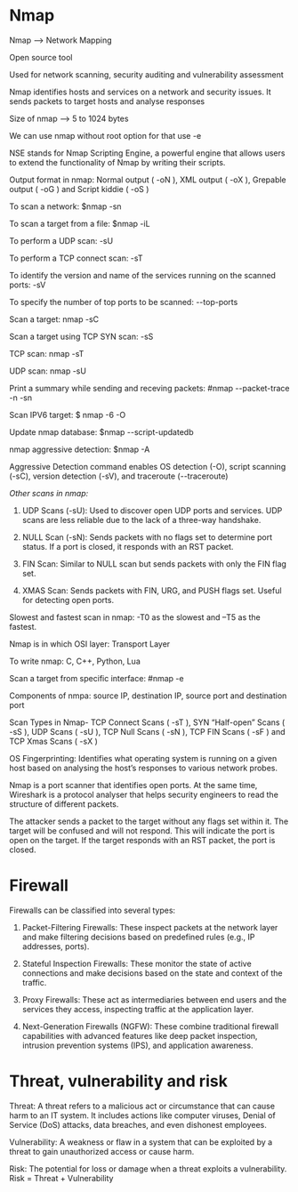# Nmap
Nmap --> Network Mapping

Open source tool 

Used for network scanning, security auditing and vulnerability assessment

Nmap identifies hosts and services on a network and security issues. It sends packets to target hosts and analyse responses

Size of nmap --> 5 to 1024 bytes

We can use nmap without root option for that use -e 

NSE stands for Nmap Scripting Engine, a powerful engine that allows users to extend the functionality of Nmap by writing their scripts. 

Output format in nmap:  Normal output ( -oN ), XML output ( -oX ), Grepable output ( -oG ) and Script kiddie ( -oS )

To scan a network: $nmap -sn <target>

To scan a target from a file: $nmap -iL <target-file>

To perform a UDP scan: -sU 

To perform a TCP connect scan: -sT

To identify the version and name of the services running on the scanned ports: -sV

To specify the number of top ports to be scanned: --top-ports

Scan a target: nmap -sC <target>

Scan a target using TCP SYN scan: -sS

TCP scan: nmap -sT

UDP scan: nmap -sU

Print a summary while sending and receving packets: #nmap --packet-trace -n -sn

Scan IPV6 target: $ nmap -6 -O <target>

Update nmap database: $nmap --script-updatedb

nmap aggressive detection: $nmap -A <target>

Aggressive Detection command enables OS detection (-O), script scanning (-sC), version detection (-sV),  and traceroute (--traceroute)

*Other scans in nmap:* 

1. UDP Scans (-sU): Used to discover open UDP ports and services. UDP scans are less reliable due to the lack of a three-way handshake.

2. NULL Scan (-sN): Sends packets with no flags set to determine port status. If a port is closed, it responds with an RST packet.

3. FIN Scan: Similar to NULL scan but sends packets with only the FIN flag set.

4. XMAS Scan: Sends packets with FIN, URG, and PUSH flags set. Useful for detecting open ports.

Slowest and fastest scan in nmap: -T0 as the slowest and –T5 as the fastest.

Nmap is in which OSI layer: Transport Layer

To write nmap: C, C++, Python, Lua

Scan a target from specific interface: #nmap -e <interface> <target>

Components of nmpa: source IP, destination IP, source port and destination port

Scan Types in Nmap- TCP Connect Scans ( -sT ), SYN “Half-open” Scans ( -sS ), UDP Scans ( -sU ), TCP Null Scans ( -sN ), TCP FIN Scans ( -sF ) and TCP Xmas Scans ( -sX ) 

OS Fingerprinting: Identifies what operating system is running on a given host based on analysing the host’s responses to various network probes.

Nmap is a port scanner that identifies open ports. At the same time, Wireshark is a protocol analyser that helps security engineers to read the structure of different packets.

The attacker sends a packet to the target without any flags set within it. The target will be confused and will not respond. This will indicate the port is open on the target. If the target responds with an RST packet, the port is closed.

# Firewall

Firewalls can be classified into several types:

1. Packet-Filtering Firewalls: These inspect packets at the network layer and make filtering decisions based on predefined rules (e.g., IP addresses, ports).

2.  Stateful Inspection Firewalls: These monitor the state of active connections and make decisions based on the state and context of the traffic.

3.  Proxy Firewalls: These act as intermediaries between end users and the services they access, inspecting traffic at the application layer.

4.  Next-Generation Firewalls (NGFW): These combine traditional firewall capabilities with advanced features like deep packet inspection, intrusion prevention systems (IPS), and application awareness.

# Threat, vulnerability and risk 

Threat: A threat refers to a malicious act or circumstance that can cause harm to an IT system. It includes actions like computer viruses, Denial of Service (DoS) attacks, data breaches, and even dishonest employees.

Vulnerability: A weakness or flaw in a system that can be exploited by a threat to gain unauthorized access or cause harm.

Risk: The potential for loss or damage when a threat exploits a vulnerability. 
Risk = Threat + Vulnerability

